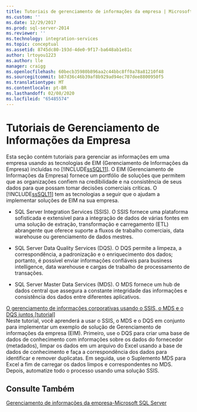 ```yaml
---
title: Tutoriais de gerenciamento de informações da empresa | Microsoft Docs
ms.custom: ''
ms.date: 12/29/2017
ms.prod: sql-server-2014
ms.reviewer: ''
ms.technology: integration-services
ms.topic: conceptual
ms.assetid: 8745dc80-193d-4de0-9f17-ba648ab1e81c
author: lrtoyou1223
ms.author: lle
manager: craigg
ms.openlocfilehash: 60becb35980b896aa2c44bbc8ff0a78a81210f48
ms.sourcegitcommit: b87d36c46b39af8b929ad94ec707dee8800950f5
ms.translationtype: MT
ms.contentlocale: pt-BR
ms.lasthandoff: 02/08/2020
ms.locfileid: "65485574"
---
```

# <a name="enterprise-information-management-tutorials"></a>Tutoriais de Gerenciamento de Informações da Empresa
  Esta seção contém tutoriais para gerenciar as informações em uma empresa usando as tecnologias de EIM (Gerenciamento de Informações da Empresa) incluídas no [!INCLUDE[ssSQL11](../includes/sssql11-md.md)]. O EIM (Gerenciamento de Informações da Empresa) fornece um portfólio de soluções que permitem que as organizações confiem na credibilidade e na consistência de seus dados para que possam tomar decisões comerciais críticas. O [!INCLUDE[ssSQL11](../includes/sssql11-md.md)] tem as tecnologias a seguir que o ajudam a implementar soluções de EIM na sua empresa.  
  
-   SQL Server Integration Services (SSIS). O SSIS fornece uma plataforma sofisticada e extensível para a integração de dados de várias fontes em uma solução de extração, transformação e carregamento (ETL) abrangente que oferece suporte a fluxos de trabalho comerciais, data warehouse ou gerenciamento de dados mestres.  
  
-   SQL Server Data Quality Services (DQS). O DQS permite a limpeza, a correspondência, a padronização e o enriquecimento dos dados; portanto, é possível enviar informações confiáveis para business intelligence, data warehouse e cargas de trabalho de processamento de transações.  
  
-   SQL Server Master Data Services (MDS). O MDS fornece um hub de dados central que assegura a constante integridade das informações e consistência dos dados entre diferentes aplicativos.  
  
 [O gerenciamento de informações corporativas usando o SSIS, o MDS e o DQS juntos &#91;tutorial&#93;](../../2014/tutorials/enterprise-information-management-using-ssis-mds-and-dqs-together-[tutorial].md)  
 Neste tutorial, você aprenderá a usar o SSIS, o MDS e o DQS em conjunto para implementar um exemplo de solução de Gerenciamento de informações da empresa (EIM). Primeiro, use o DQS para criar uma base de dados de conhecimento com informações sobre os dados do fornecedor (metadados), limpar os dados em um arquivo do Excel usando a base de dados de conhecimento e faça a correspondência dos dados para identificar e remover duplicatas. Em seguida, use o Suplemento MDS para Excel a fim de carregar os dados limpos e correspondentes no MDS. Depois, automatize todo o processo usando uma solução SSIS.  
  
## <a name="see-also"></a>Consulte Também  
 [Gerenciamento de informações da empresa-Microsoft SQL Server](https://go.microsoft.com/fwlink/?LinkId=270871)  
  
  
